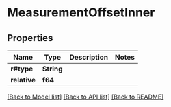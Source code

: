 # MeasurementOffsetInner

## Properties

Name | Type | Description | Notes
------------ | ------------- | ------------- | -------------
**r#type** | **String** |  | 
**relative** | **f64** |  | 

[[Back to Model list]](../README.md#documentation-for-models) [[Back to API list]](../README.md#documentation-for-api-endpoints) [[Back to README]](../README.md)


